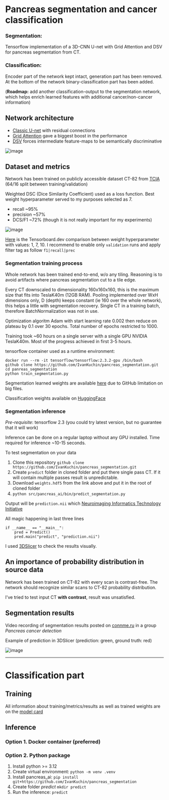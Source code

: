 # Pancreas segmentation and cancer classification

### Segmentation:   
Tensorflow implementation of a 3D-CNN U-net with Grid Attention and DSV for pancreas segmentation from CT.

### Classification:   
Encoder part of the network kept intact, generation part has been removed. At the bottom of the network binary-classification part has been added.

(**Roadmap:** add another classification-output to the segmentation network, which helps enrich learned features with additional cancer/non-cancer information)

## Network architecture

- [Classic U-net](https://arxiv.org/pdf/1505.04597.pdf) with residual connections
- [Grid Attention](https://arxiv.org/pdf/1804.03999.pdf) gave a biggest boost in the performance
- [DSV](http://proceedings.mlr.press/v38/lee15a.pdf) forces intermediate feature-maps to be semantically discriminative

![image](https://user-images.githubusercontent.com/26530162/112643787-202ccc00-8e1b-11eb-9d4f-16fcd6376a3e.png)

## Dataset and metrics

Network has been trained on publicly accessible dataset CT-82 from [TCIA](https://wiki.cancerimagingarchive.net/display/Public/Pancreas-CT#0c26eab54502412cbbd0e1c0fddd917b) (64/16 split between training/validation)

Weighted DSC (Dice Similarity Coefficient) used as a loss function. Best weight hyperparameter served to my purposes selected as 7.
- recall ~95%
- precision ~57%
- DCS/F1 ~72% (though it is not really important for my experiments)

![image](https://user-images.githubusercontent.com/26530162/112645949-65ea9400-8e1d-11eb-9668-b0917acbea87.png)

[Here](https://tensorboard.dev/experiment/jdJUxCWrQiWk4ezy0i9TvA/) is the Tensorboard.dev comparison between weight hyperparameter with values: 1, 7, 10. I recommend to enable only `validation` runs and apply filter tag as follow `f1|recall|prec`

### Segmentation training process

Whole network has been trained end-to-end, w/o any tiling. Reasoning is to avoid artifacts where pancreas segmentation cut to a tile edge.

Every CT downscaled to dimensionality 160x160x160, this is the maximum size that fits into TeslaK40m (12GB RAM). Pooling implemented over WxH dimensions only, D (depth) keeps constant (ie 160 over the whole network), this helps a little with segmentation recovery. Single CT in a training batch, therefore BatchNormalization was not in use.

Optimization algoritm Adam with start learning rate 0.002 then reduce on plateau by 0.1 over 30 epochs. Total number of epochs restricted to 1000.

Training took ~60 hours on a single server with a single GPU NVIDIA TeslaK40m. Most of the progress achieved in first 3-5 hours. 

tensorflow container used as a runtime environment:

```
docker run --rm -it tensorflow/tensorflow:2.3.2-gpu /bin/bash
github clone https://github.com/IvanKuchin/pancreas_segmentation.git
cd panreas_segmentation
python train_segmentation.py
```

Segmentation learned weights are available [here](http://fun.conn-me.ru/pancreas_segmentation/weights.hdf5) due to GitHub limitation on big files.

Classification weights available on [HuggingFace](https://huggingface.co/IvanKuchin/pancreas_cancer_classification)

### Segmentation inference

*Pre-requisite*: tensorflow 2.3 (you could try latest version, but no guarantee that it will work)

Inference can be done on a regular laptop without any GPU installed. Time required for inference ~10-15 seconds.

To test segmentation on your data
1. Clone this repository `github clone https://github.com/IvanKuchin/pancreas_segmentation.git`
2. Create `predict` folder in cloned folder and put there single pass CT. If it will contain multiple passes result is unpredictable.
3. Download `weights.hdf5` from the link above and put it in the root of cloned folder
4. `python src/pancreas_ai/bin/predict_segmentation.py`

Output will be `prediction.nii` which [Neuroimaging Informatics Technology Initiative](https://nifti.nimh.nih.gov/)

All magic happening in last three lines 
```
if __name__ == "__main__":
    pred = Predict()
    pred.main("predict", "prediction.nii")
```

I used [3DSlicer](https://download.slicer.org/) to check the results visually.

## An importance of probability distribution in source data

Network has been trained on CT-82 with every scan is contrast-free. The network should recognize similar scans to CT-82 probability distribution.

I've tried to test input CT **with contrast**, result was unsatisfied. 

## Segmentation results

Video recording of segmentation results posted on [connme.ru](https://www.connme.ru) in a group *Pancreas cancer detection*

Example of prediction in 3DSlicer (prediction: green, ground truth: red)

![image](https://user-images.githubusercontent.com/26530162/113589582-8970c400-95ff-11eb-8bb7-aa85f1d312dd.png)

---

# Classification part

## Training

All information about training/metrics/results as well as trained weights are on the [model card](https://huggingface.co/IvanKuchin/pancreas_cancer_classification)

## Inference

### Option 1. Docker container (preferred)

### Option 2. Python package

1. Install python >= 3.12
2. Create virtual environment: `python -m venv .venv`
3. Install pancreas_ai: `pip install git+https://github.com/IvanKuchin/pancreas_segmentation`
4. Create folder *predict* `mkdir predict`
5. Run the inference: `predict`

